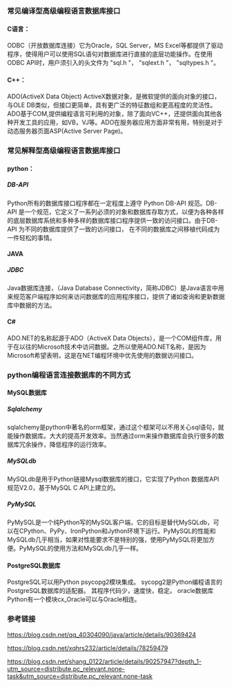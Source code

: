 ### 常见编译型高级编程语言数据库接口

####	C语言：
ODBC（开放数据库连接）它为Oracle，SQL   Server，MS   Excel等都提供了驱动程序，使得用户可以使用SQL语句对数据库进行直接的底层功能操作。在使用ODBC   API时，用户须引入的头文件为 "sql.h "， "sqlext.h "， "sqltypes.h "。

####	C++：
 ADO(ActiveX Data Object) ActiveX数据对象，是微软提供的面向对象的接口，与OLE   DB类似，但接口更简单，具有更广泛的特征数组和更高程度的灵活性。ADO基于COM,提供编程语言可利用的对象，除了面向VC++，还提供面向其他各种开发工具的应用，如VB，VJ等。ADO在服务器应用方面非常有用，特别是对于动态服务器页面ASP(Active Server Page)。

### 常见解释型高级编程语言数据库接口

####	python：
##### DB-API   
Python所有的数据库接口程序都在一定程度上遵守 Python DB-API 规范。DB-API 是一个规范，它定义了一系列必须的对象和数据库存取方式，以便为各种各样的底层数据库系统和多种多样的数据库接口程序提供一致的访问接口。由于DB-API 为不同的数据库提供了一致的访问接口， 在不同的数据库之间移植代码成为一件轻松的事情。

#### JAVA
##### JDBC
Java数据库连接，（Java Database Connectivity，简称JDBC）是Java语言中用来规范客户端程序如何来访问数据库的应用程序接口，提供了诸如查询和更新数据库中数据的方法。 

#### C#
ADO.NET的名称起源于ADO（ActiveX Data Objects），是一个COM组件库，用于在以往的Microsoft技术中访问数据。之所以使用ADO.NET名称，是因为Microsoft希望表明，这是在NET编程环境中优先使用的数据访问接口。

### python编程语言连接数据库的不同方式
#### MySQL数据库

##### Sqlalchemy
sqlalchemy是python中著名的orm框架，通过这个框架可以不用关心sql语句，就能操作数据库。大大的提高开发效率。当然通过orm来操作数据库会执行很多的数据库冗余操作，降低程序的运行效率。
 
##### MySQLdb
MySQLdb是用于Python链接Mysql数据库的接口，它实现了Python 数据库API规范V2.0，基于MySQL C API上建立的。 
       
##### PyMySQL
PyMySQL是一个纯Python写的MySQL客户端，它的目标是替代MySQLdb，可以在CPython、PyPy、IronPython和Jython环境下运行。PyMySQL的性能和MySQLdb几乎相当，如果对性能要求不是特别的强，使用PyMySQL将更加方便。PyMySQL的使用方法和MySQLdb几乎一样。

#### PostgreSQL数据库
PostgreSQL可以用Python psycopg2模块集成。 sycopg2是Python编程语言的PostgreSQL数据库的适配器。 其程序代码少，速度快，稳定。
	oracle数据库
Python有一个模块cx_Oracle可以与Oracle相连。


### 参考链接
https://blog.csdn.net/qq_40304090/java/article/details/90369424

https://blog.csdn.net/xqhrs232/article/details/78259479 

https://blog.csdn.net/shang_0122/article/details/90257947?depth_1-utm_source=distribute.pc_relevant.none-task&utm_source=distribute.pc_relevant.none-task
